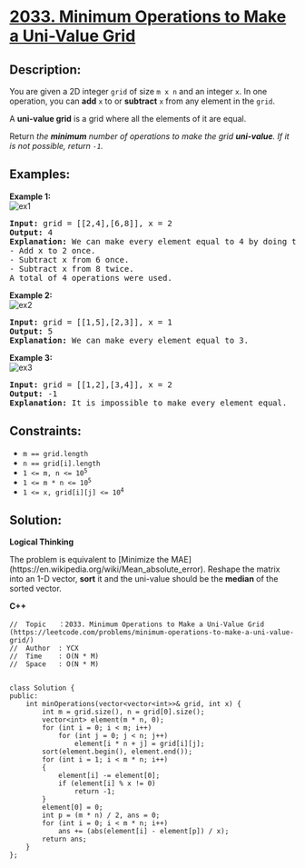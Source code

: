 # [2033. Minimum Operations to Make a Uni-Value Grid](https://leetcode.com/problems/minimum-operations-to-make-a-uni-value-grid/)


## Description:

<p>You are given a 2D integer <code>grid</code> of size <code>m x n</code> and an integer <code>x</code>. In one operation, you can <strong>add</strong> <code>x</code> to or <strong>subtract</strong> <code>x</code> from any element in the <code>grid</code>.</p>
<p>A <strong>uni-value grid</strong> is a grid where all the elements of it are equal.</p>
<p>Return <em>the <strong>minimum</strong> number of operations to make the grid <strong>uni-value</strong>. If it is not possible, return <code>-1</code>.</em></p>


## Examples:

<strong>Example 1:</strong>
<br/>![ex1](https://assets.leetcode.com/uploads/2021/09/21/gridtxt.png)</br>
<pre>
<strong>Input:</strong> grid = [[2,4],[6,8]], x = 2
<strong>Output:</strong> 4
<strong>Explanation:</strong> We can make every element equal to 4 by doing the following: 
- Add x to 2 once.
- Subtract x from 6 once.
- Subtract x from 8 twice.
A total of 4 operations were used.
</pre>

<strong>Example 2:</strong>
<br/>![ex2](https://assets.leetcode.com/uploads/2021/09/21/gridtxt-1.png)</br>
<pre>
<strong>Input:</strong> grid = [[1,5],[2,3]], x = 1
<strong>Output:</strong> 5
<strong>Explanation:</strong> We can make every element equal to 3.
</pre>

<strong>Example 3:</strong>
<br/>![ex3](https://assets.leetcode.com/uploads/2021/09/21/gridtxt-2.png)</br>
<pre>
<strong>Input:</strong> grid = [[1,2],[3,4]], x = 2
<strong>Output:</strong> -1
<strong>Explanation:</strong> It is impossible to make every element equal.
</pre>


## Constraints:

<ul>
  <li><code>m == grid.length</code></li>
  <li><code>n == grid[i].length</code></li>
  <li><code>1 &lt;= m, n &lt;= 10<sup>5</sup></code></li>
  <li><code>1 &lt;= m * n &lt;= 10<sup>5</sup></code></li>
  <li><code>1 &lt;= x, grid[i][j] &lt;= 10<sup>4</sup></code></li>
</ul>


## Solution:

<strong>Logical Thinking</strong>
<p>The problem is equivalent to [Minimize the MAE](https://en.wikipedia.org/wiki/Mean_absolute_error). Reshape the matrix into an 1-D vector, <strong>sort</strong> it and the uni-value should be the <strong>median</strong> of the sorted vector.</p>

 
<strong>C++</strong>

```
//  Topic   ：2033. Minimum Operations to Make a Uni-Value Grid (https://leetcode.com/problems/minimum-operations-to-make-a-uni-value-grid/)
//  Author  : YCX
//  Time    : O(N * M)
//  Space   : O(N * M)


class Solution {
public:
    int minOperations(vector<vector<int>>& grid, int x) {
        int m = grid.size(), n = grid[0].size();
        vector<int> element(m * n, 0);
        for (int i = 0; i < m; i++)
            for (int j = 0; j < n; j++)
                element[i * n + j] = grid[i][j];
        sort(element.begin(), element.end());
        for (int i = 1; i < m * n; i++)
        {
            element[i] -= element[0];
            if (element[i] % x != 0)
                return -1;
        }
        element[0] = 0;
        int p = (m * n) / 2, ans = 0;
        for (int i = 0; i < m * n; i++)
            ans += (abs(element[i] - element[p]) / x);
        return ans;
    }
};
```
